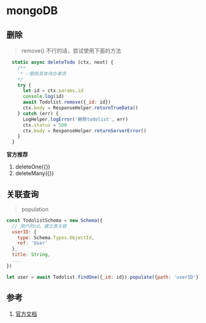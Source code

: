 # mongoDB

## 删除

> remove() 不行的话，尝试使用下面的方法

```js
  static async deleteTodo (ctx, next) {
    /**
     * ✅删除具体待办事项
    */
    try {
      let id = ctx.params.id
      console.log(id)
      await Todolist.remove({_id: id})
      ctx.body = ResponseHelper.returnTrueData()
    } catch (err) {
      LogHelper.logError('删除todolist', err)
      ctx.status = 500
      ctx.body = ResponseHelper.returnServerError()
    }
  }
```

**官方推荐**

1. deleteOne({})
2. deleteMany({})

## 关联查询

> population

```js
const TodolistSchema = new Schema({
  // 用户的id。建立表关联
  userID: {
    type: Schema.Types.ObjectId,
    ref: 'User'
  },
  title: String,
  ...
})
```

```js
let user = await Todolist.findOne({_id: id}).populate({path: 'userID'})
```

## 参考

1. [官方文档]()